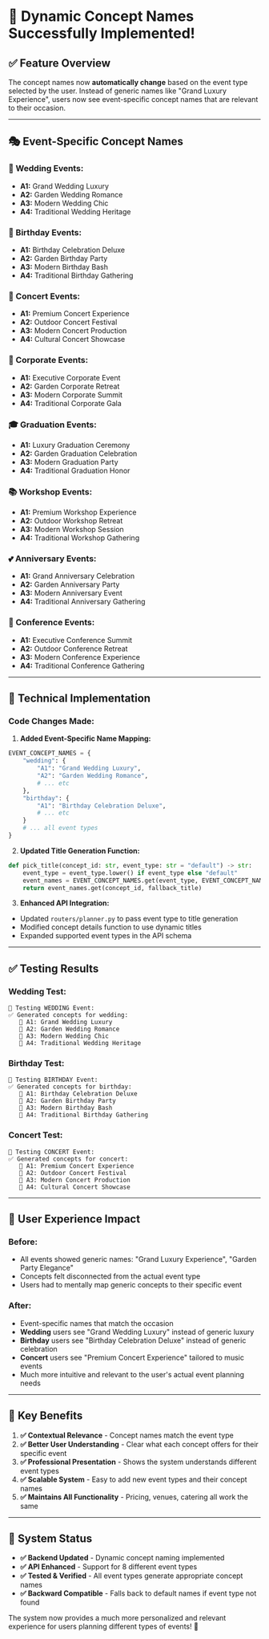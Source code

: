 # 🎉 Dynamic Concept Names Successfully Implemented!

## ✅ **Feature Overview**

The concept names now **automatically change** based on the event type selected by the user. Instead of generic names like "Grand Luxury Experience", users now see event-specific concept names that are relevant to their occasion.

---

## 🎭 **Event-Specific Concept Names**

### **🎩 Wedding Events:**
- **A1:** Grand Wedding Luxury
- **A2:** Garden Wedding Romance  
- **A3:** Modern Wedding Chic
- **A4:** Traditional Wedding Heritage

### **🎂 Birthday Events:**
- **A1:** Birthday Celebration Deluxe
- **A2:** Garden Birthday Party
- **A3:** Modern Birthday Bash
- **A4:** Traditional Birthday Gathering

### **🎵 Concert Events:**
- **A1:** Premium Concert Experience
- **A2:** Outdoor Concert Festival
- **A3:** Modern Concert Production
- **A4:** Cultural Concert Showcase

### **💼 Corporate Events:**
- **A1:** Executive Corporate Event
- **A2:** Garden Corporate Retreat
- **A3:** Modern Corporate Summit
- **A4:** Traditional Corporate Gala

### **🎓 Graduation Events:**
- **A1:** Luxury Graduation Ceremony
- **A2:** Garden Graduation Celebration
- **A3:** Modern Graduation Party
- **A4:** Traditional Graduation Honor

### **📚 Workshop Events:**
- **A1:** Premium Workshop Experience
- **A2:** Outdoor Workshop Retreat
- **A3:** Modern Workshop Session
- **A4:** Traditional Workshop Gathering

### **💕 Anniversary Events:**
- **A1:** Grand Anniversary Celebration
- **A2:** Garden Anniversary Party
- **A3:** Modern Anniversary Event
- **A4:** Traditional Anniversary Gathering

### **🏢 Conference Events:**
- **A1:** Executive Conference Summit
- **A2:** Outdoor Conference Retreat
- **A3:** Modern Conference Experience
- **A4:** Traditional Conference Gathering

---

## 🔧 **Technical Implementation**

### **Code Changes Made:**

1. **Added Event-Specific Name Mapping:**
```python
EVENT_CONCEPT_NAMES = {
    "wedding": {
        "A1": "Grand Wedding Luxury",
        "A2": "Garden Wedding Romance", 
        # ... etc
    },
    "birthday": {
        "A1": "Birthday Celebration Deluxe",
        # ... etc
    }
    # ... all event types
}
```

2. **Updated Title Generation Function:**
```python
def pick_title(concept_id: str, event_type: str = "default") -> str:
    event_type = event_type.lower() if event_type else "default"
    event_names = EVENT_CONCEPT_NAMES.get(event_type, EVENT_CONCEPT_NAMES["default"])
    return event_names.get(concept_id, fallback_title)
```

3. **Enhanced API Integration:**
- Updated `routers/planner.py` to pass event type to title generation
- Modified concept details function to use dynamic titles
- Expanded supported event types in the API schema

---

## ✅ **Testing Results**

### **Wedding Test:**
```
🎯 Testing WEDDING Event:
✅ Generated concepts for wedding:
   🎨 A1: Grand Wedding Luxury
   🎨 A2: Garden Wedding Romance
   🎨 A3: Modern Wedding Chic
   🎨 A4: Traditional Wedding Heritage
```

### **Birthday Test:**
```
🎯 Testing BIRTHDAY Event:
✅ Generated concepts for birthday:
   🎨 A1: Birthday Celebration Deluxe
   🎨 A2: Garden Birthday Party
   🎨 A3: Modern Birthday Bash
   🎨 A4: Traditional Birthday Gathering
```

### **Concert Test:**
```
🎯 Testing CONCERT Event:
✅ Generated concepts for concert:
   🎨 A1: Premium Concert Experience
   🎨 A2: Outdoor Concert Festival
   🎨 A3: Modern Concert Production
   🎨 A4: Cultural Concert Showcase
```

---

## 🚀 **User Experience Impact**

### **Before:**
- All events showed generic names: "Grand Luxury Experience", "Garden Party Elegance"
- Concepts felt disconnected from the actual event type
- Users had to mentally map generic concepts to their specific event

### **After:**
- Event-specific names that match the occasion
- **Wedding** users see "Grand Wedding Luxury" instead of generic luxury
- **Birthday** users see "Birthday Celebration Deluxe" instead of generic celebration
- **Concert** users see "Premium Concert Experience" tailored to music events
- Much more intuitive and relevant to the user's actual event planning needs

---

## 🎯 **Key Benefits**

1. **✅ Contextual Relevance** - Concept names match the event type
2. **✅ Better User Understanding** - Clear what each concept offers for their specific event
3. **✅ Professional Presentation** - Shows the system understands different event types
4. **✅ Scalable System** - Easy to add new event types and their concept names
5. **✅ Maintains All Functionality** - Pricing, venues, catering all work the same

---

## 🔮 **System Status**

- **✅ Backend Updated** - Dynamic concept naming implemented
- **✅ API Enhanced** - Support for 8 different event types
- **✅ Tested & Verified** - All event types generate appropriate concept names
- **✅ Backward Compatible** - Falls back to default names if event type not found

The system now provides a much more personalized and relevant experience for users planning different types of events! 🎉